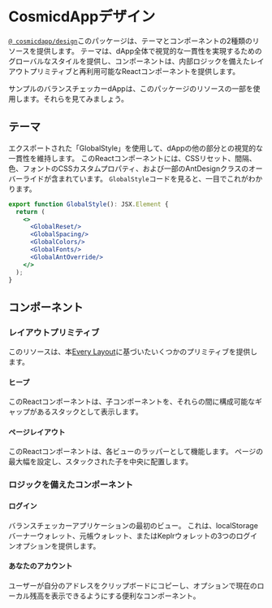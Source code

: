 # CosmicdAppデザイン

[`@ cosmicdapp/design`](https://github.com/CosmWasm/dApps/tree/master/packages/design)このパッケージは、テーマとコンポーネントの2種類のリソースを提供します。 テーマは、dApp全体で視覚的な一貫性を実現するためのグローバルなスタイルを提供し、コンポーネントは、内部ロジックを備えたレイアウトプリミティブと再利用可能なReactコンポーネントを提供します。

サンプルのバランスチェッカーdAppは、このパッケージのリソースの一部を使用します。それらを見てみましょう。

## テーマ

エクスポートされた「GlobalStyle」を使用して、dAppの他の部分との視覚的な一貫性を維持します。 このReactコンポーネントには、CSSリセット、間隔、色、フォントのCSSカスタムプロパティ、および一部のAntDesignクラスのオーバーライドが含まれています。 `GlobalStyle`コードを見ると、一目でこれがわかります。

```jsx
export function GlobalStyle(): JSX.Element {
  return (
    <>
      <GlobalReset/>
      <GlobalSpacing/>
      <GlobalColors/>
      <GlobalFonts/>
      <GlobalAntOverride/>
    </>
  );
}
```

## コンポーネント

### レイアウトプリミティブ

このリソースは、本[Every Layout](https://every-layout.dev)に基づいたいくつかのプリミティブを提供します。

#### ヒープ

このReactコンポーネントは、子コンポーネントを、それらの間に構成可能なギャップがあるスタックとして表示します。

#### ページレイアウト

このReactコンポーネントは、各ビューのラッパーとして機能します。 ページの最大幅を設定し、スタックされた子を中央に配置します。

### ロジックを備えたコンポーネント

#### ログイン

バランスチェッカーアプリケーションの最初のビュー。 これは、localStorageバーナーウォレット、元帳ウォレット、またはKeplrウォレットの3つのログインオプションを提供します。

#### あなたのアカウント

ユーザーが自分のアドレスをクリップボードにコピーし、オプションで現在のローカル残高を表示できるようにする便利なコンポーネント。
